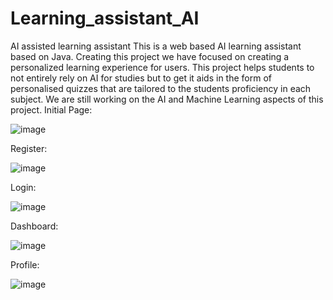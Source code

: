 # Learning_assistant_AI
AI assisted learning assistant
This is a web based AI learning assistant based on Java. Creating this project we have focused on creating a personalized learning experience for users.
This project helps students to not entirely rely on AI for studies but to get it aids in the form of personalised quizzes that are tailored to the students proficiency in each subject.
We are still working on the AI and Machine Learning aspects of this project.
Initial Page:

![image](https://github.com/user-attachments/assets/ac7818f3-e655-4310-a1ee-ccf62d835c24)

Register: 

![image](https://github.com/user-attachments/assets/6d52ec6a-48f8-4306-b3c6-5ab3b3881075)

Login:

![image](https://github.com/user-attachments/assets/72f2d3d5-b8c9-4d5c-89b6-d4f973d6972b)

Dashboard:

![image](https://github.com/user-attachments/assets/f5e71b76-1fe4-4be4-8258-860adb4a656f)

Profile:

![image](https://github.com/user-attachments/assets/90a92bf1-2d36-43cd-8cac-b74147467856)
